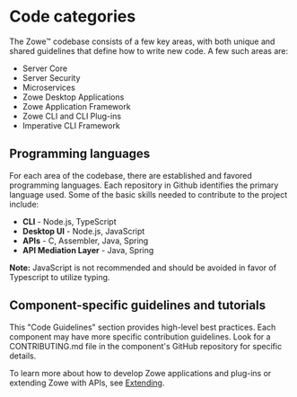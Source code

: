 # Code categories

The Zowe&trade; codebase consists of a few key areas, with both unique and shared guidelines that define how to write new code. A few such areas are:

- Server Core
- Server Security
- Microservices
- Zowe Desktop Applications
- Zowe Application Framework
- Zowe CLI and CLI Plug-ins
- Imperative CLI Framework

## Programming languages

For each area of the codebase, there are established and favored programming languages. Each repository in Github identifies the primary language used. Some of the basic skills needed to contribute to the project include:

- **CLI** - Node.js, TypeScript
- **Desktop UI** - Node.js, JavaScript
- **APIs** - C, Assembler, Java, Spring
- **API Mediation Layer** - Java, Spring

**Note:** JavaScript is not recommended and should be avoided in favor of Typescript to utilize typing.

## Component-specific guidelines and tutorials

This "Code Guidelines" section provides high-level best practices. Each component may have more specific contribution guidelines. Look for a CONTRIBUTING.md file in the component's GitHub repository for specific details.

To learn more about how to develop Zowe applications and plug-ins or extending Zowe with APIs, see [Extending](../../extend/extend-apiml/api-mediation-onboard-overview.md).
